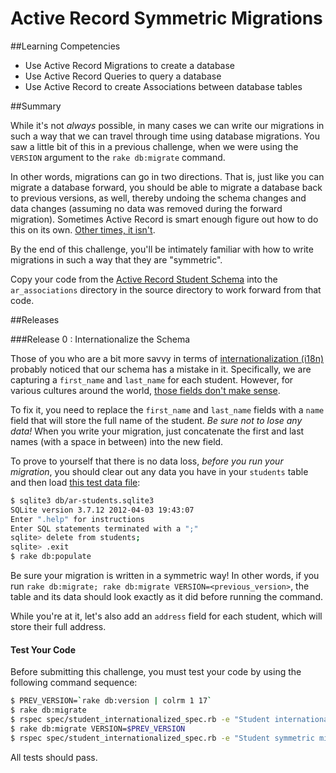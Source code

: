 # Active Record Symmetric Migrations

##Learning Competencies

* Use Active Record Migrations to create a database
* Use Active Record Queries to query a database
* Use Active Record to create Associations between database tables

##Summary

 While it's not *always* possible, in many cases we can write our migrations in such a way that we can travel through time using database migrations. You saw a little bit of this in a previous challenge, when we were using the `VERSION` argument to the `rake db:migrate` command.

In other words, migrations can go in two directions. That is, just like you can migrate a database forward, you should be able to migrate a database back to previous versions, as well, thereby undoing the schema changes and data changes (assuming no data was removed during the forward migration). Sometimes Active Record is smart enough figure out how to do this on its own. [Other times, it isn't](http://guides.rubyonrails.org/migrations.html#using-the-up-down-methods).

By the end of this challenge, you'll be intimately familiar with how to write migrations in such a way that they are "symmetric".

Copy your code from the [Active Record Student Schema](https://github.com/sea-lions-2014/db-drill-ar-student-schema-challenge) into the `ar_associations` directory in the source directory to work forward from that code.


##Releases

###Release 0 : Internationalize the Schema

Those of you who are a bit more savvy in terms of [internationalization (i18n)](http://en.wikipedia.org/wiki/Internationalization_and_localization) probably noticed that our schema has a mistake in it. Specifically, we are capturing a `first_name` and `last_name` for each student. However, for various cultures around the world, [those fields don't make sense](http://www.w3.org/International/questions/qa-personal-names).

To fix it, you need to replace the `first_name` and `last_name` fields with a `name` field that will store the full name of the student. *Be sure not to lose any data!* When you write your migration, just concatenate the first and last names (with a space in between) into the new field.

To prove to yourself that there is no data loss, *before you run your migration*, you should clear out any data you have in your `students` table and then load [this test data file](https://raw.github.com/dbc-challenges/ar-student-schema/master/db/data/students.csv):

```bash
$ sqlite3 db/ar-students.sqlite3
SQLite version 3.7.12 2012-04-03 19:43:07
Enter ".help" for instructions
Enter SQL statements terminated with a ";"
sqlite> delete from students;
sqlite> .exit
$ rake db:populate
```

Be sure your migration is written in a symmetric way! In other words, if you run `rake db:migrate; rake db:migrate VERSION=<previous_version>`, the table and its data should look exactly as it did before running the command.

While you're at it, let's also add an `address` field for each student, which will store their full address.

#### Test Your Code

Before submitting this challenge, you must test your code by using the following command sequence:

```bash
$ PREV_VERSION=`rake db:version | colrm 1 17`
$ rake db:migrate
$ rspec spec/student_internationalized_spec.rb -e "Student internationalized"
$ rake db:migrate VERSION=$PREV_VERSION
$ rspec spec/student_internationalized_spec.rb -e "Student symmetric migration"
```

All tests should pass.

